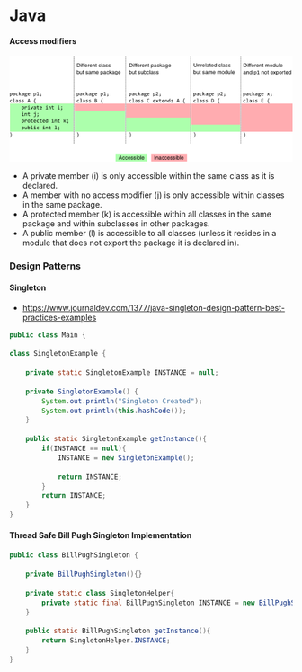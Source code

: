 # Java
#### Access modifiers
![Image of Yaktocat](./Java/modif.png)
* A private member (i) is only accessible within the same class as it is declared.
* A member with no access modifier (j) is only accessible within classes in the same package.
* A protected member (k) is accessible within all classes in the same package and within subclasses in other packages.
* A public member (l) is accessible to all classes (unless it resides in a module that does not export the package it is declared in).
### Design Patterns
#### Singleton
* https://www.journaldev.com/1377/java-singleton-design-pattern-best-practices-examples

```java
public class Main {

class SingletonExample {

    private static SingletonExample INSTANCE = null;

    private SingletonExample() {
        System.out.println("Singleton Created");
        System.out.println(this.hashCode());
    }

    public static SingletonExample getInstance(){
        if(INSTANCE == null){
            INSTANCE = new SingletonExample();
            
            return INSTANCE;
        }
        return INSTANCE;
    }
}
```
#### Thread Safe Bill Pugh Singleton Implementation

```java
public class BillPughSingleton {

    private BillPughSingleton(){}
    
    private static class SingletonHelper{
        private static final BillPughSingleton INSTANCE = new BillPughSingleton();
    }
    
    public static BillPughSingleton getInstance(){
        return SingletonHelper.INSTANCE;
    }
}
```
#### 

    
